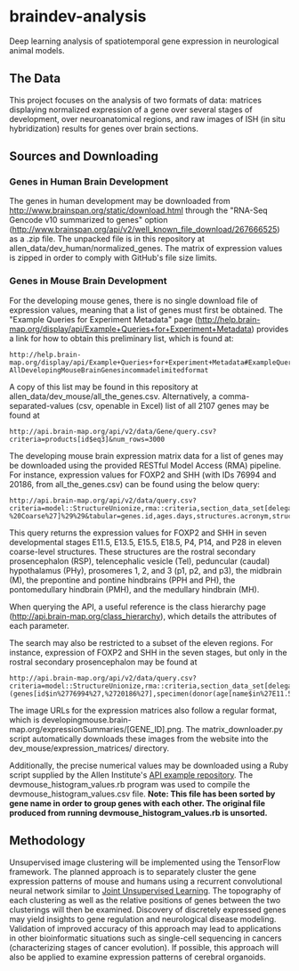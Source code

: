 # braindev-analysis
Deep learning analysis of spatiotemporal gene expression in neurological animal models.
## The Data
This project focuses on the analysis of two formats of data: matrices displaying normalized expression of a gene over several stages of development, over neuroanatomical regions, and raw images of ISH (in situ hybridization) results for genes over brain sections. 
## Sources and Downloading
### Genes in Human Brain Development
The genes in human development may be downloaded from http://www.brainspan.org/static/download.html through the "RNA-Seq Gencode v10 summarized to genes" option (http://www.brainspan.org/api/v2/well_known_file_download/267666525) as a .zip file. The unpacked file is in this repository at allen_data/dev_human/normalized_genes. The matrix of expression values is zipped in order to comply with GitHub's file size limits.
### Genes in Mouse Brain Development
For the developing mouse genes, there is no single download file of expression values, meaning that a list of genes must first be obtained. The "Example Queries for Experiment Metadata" page (http://help.brain-map.org/display/api/Example+Queries+for+Experiment+Metadata) provides a link for how to obtain this preliminary list, which is found at:

```
http://help.brain-map.org/display/api/Example+Queries+for+Experiment+Metadata#ExampleQueriesforExperimentMetadata-AllDevelopingMouseBrainGenesincommadelimitedformat
```

A copy of this list may be found in this repository at allen_data/dev_mouse/all_the_genes.csv.
Alternatively, a comma-separated-values (csv, openable in Excel) list of all 2107 genes may be found at
```
http://api.brain-map.org/api/v2/data/Gene/query.csv?criteria=products[id$eq3]&num_rows=3000
```
The developing mouse brain expression matrix data for a list of genes may be downloaded using the provided RESTful Model Access (RMA) pipeline. For instance, expression values for FOXP2 and SHH (with IDs 76994 and 20186, from all_the_genes.csv) can be found using the below query:

```
http://api.brain-map.org/api/v2/data/query.csv?criteria=model::StructureUnionize,rma::criteria,section_data_set[delegate$eqfalse]%28genes[id$in%2776994%27,%2720186%27],specimen%28donor%28age[name$in%27E11.5%27,%27E13.5%27,%27E15.5%27,%27E18.5%27,%27P4%27,%27P14%27,%27P28%27]%29%29%29,structure%28structure_sets_structures%28structure_set[name$eq%27Developing%20Mouse%20-%20Coarse%27]%29%29&tabular=genes.id,ages.days,structures.acronym,structures.name,structures.graph_order,structure_unionizes.expression_energy&num_rows=10000000
```

This query returns the expression values for FOXP2 and SHH in seven developmental stages E11.5, E13.5, E15.5, E18.5, P4, P14, and P28 in eleven coarse-level structures. These structures are the rostral secondary prosencephalon (RSP), telencephalic vesicle (Tel), peduncular (caudal) hypothalamus (PHy), prosomeres 1, 2, and 3 (p1, p2, and p3), the midbrain (M), the prepontine and pontine hindbrains (PPH and PH), the pontomedullary hindbrain (PMH), and the medullary hindbrain (MH).

When querying the API, a useful reference is the class hierarchy page (http://api.brain-map.org/class_hierarchy), which details the attributes of each parameter. 

The search may also be restricted to a subset of the eleven regions. For instance, expression of FOXP2 and SHH in the seven stages, but only in the rostral secondary prosencephalon may be found at 

```
http://api.brain-map.org/api/v2/data/query.csv?criteria=model::StructureUnionize,rma::criteria,section_data_set[delegate$eqfalse](genes[id$in%2776994%27,%2720186%27],specimen(donor(age[name$in%27E11.5%27,%27E13.5%27,%27E15.5%27,%27E18.5%27,%27P4%27,%27P14%27,%27P28%27]))),structure(structure_sets_structures(structure[acronym$in%27RSP%27]))&tabular=genes.id,ages.days,structures.acronym,structures.name,structures.graph_order,structure_unionizes.expression_energy&num_rows=10000000
```

The image URLs for the expression matrices also follow a regular format, which is developingmouse.brain-map.org/expressionSummaries/[GENE_ID].png. The matrix_downloader.py script automatically downloads these images from the website into the dev_mouse/expression_matrices/ directory. 

Additionally, the precise numerical values may be downloaded using a Ruby script supplied by the Allen Institute's [API example repository](https://github.com/AllenBrainAtlas/api-examples). The devmouse_histogram_values.rb program was used to compile the devmouse_histogram_values.csv file. **Note: This file has been sorted by gene name in order to group genes with each other. The original file produced from running devmouse_histogram_values.rb is unsorted.**

## Methodology
Unsupervised image clustering will be implemented using the TensorFlow framework. The planned approach is to separately cluster the gene expression patterns of mouse and humans using a recurrent convolutional neural network similar to [Joint Unsupervised Learning](https://github.com/jwyang/joint-unsupervised-learning). The topography of each clustering as well as the relative positions of genes between the two clusterings will then be examined. Discovery of discretely expressed genes may yield insights to gene regulation and neurological disease modeling. Validation of improved accuracy of this approach may lead to applications in other bioinformatic situations such as single-cell sequencing in cancers (characterizing stages of cancer evolution). If possible, this approach will also be applied to examine expression patterns of cerebral organoids.
